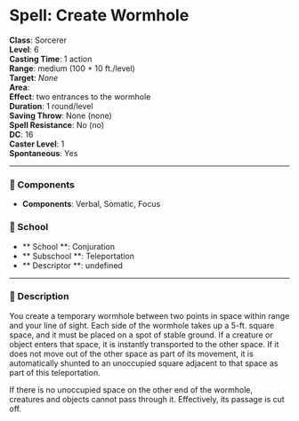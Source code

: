
# Spell: Create Wormhole
**Class**: Sorcerer  
**Level**: 6  
**Casting Time**: 1 action  
**Range**: medium (100 + 10 ft./level)  
**Target**: _None_  
**Area**:   
**Effect**: two entrances to the wormhole  
**Duration**: 1 round/level  
**Saving Throw**: None (none)  
**Spell Resistance**: No (no)  
**DC**: 16  
**Caster Level**: 1  
**Spontaneous**: Yes

---

### 🔮 Components
- **Components**: Verbal, Somatic, Focus

### 🏫 School
- ** School **: Conjuration
- ** Subschool **: Teleportation
- ** Descriptor **: undefined
---

### 📜 Description
You create a temporary wormhole between two points in space within range and your line of sight. Each side of the wormhole takes up a 5-ft. square space, and it must be placed on a spot of stable ground. If a creature or object enters that space, it is instantly transported to the other space. If it does not move out of the other space as part of its movement, it is automatically shunted to an unoccupied square adjacent to that space as part of this teleportation.

If there is no unoccupied space on the other end of the wormhole, creatures and objects cannot pass through it. Effectively, its passage is cut off.

